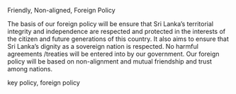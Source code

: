 Friendly, Non-aligned, Foreign Policy

The basis of our foreign policy will be ensure that Sri Lanka’s
territorial integrity and independence are respected and
protected in the interests of the citizen and future generations of
this country. It also aims to ensure that Sri Lanka’s dignity as a
sovereign nation is respected. No harmful agreements /treaties
will be entered into by our government. Our foreign policy will
be based on non-alignment and mutual friendship and trust
among nations.

key policy, foreign policy
